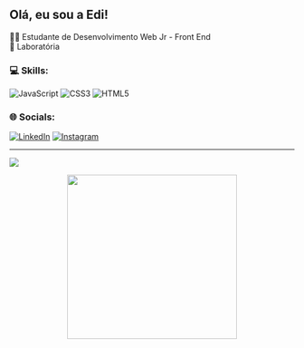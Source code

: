 ## Olá, eu sou a Edi!
👩‍💻 Estudante de Desenvolvimento Web Jr - Front End<br>
🫶 Laboratória<br>


### 💻 Skills:
![JavaScript](https://img.shields.io/badge/javascript-%23323330.svg?style=flat&logo=javascript&logoColor=%23F7DF1E) ![CSS3](https://img.shields.io/badge/css3-%231572B6.svg?style=flat&logo=css3&logoColor=white) ![HTML5](https://img.shields.io/badge/html5-%23E34F26.svg?style=flat&logo=html5&logoColor=white) 


### 🌐 Socials:
[![LinkedIn](https://img.shields.io/badge/LinkedIn-%230077B5.svg?logo=linkedin&logoColor=white)](https://linkedin.com/in/https://www.linkedin.com/in/edimara-arcanjo-79a097243/) 
[![Instagram](https://img.shields.io/badge/Instagram-%23E4405F.svg?logo=Instagram&logoColor=white)](https://instagram.com/https://www.instagram.com/ah_edii/) 


---
[![](https://visitcount.itsvg.in/api?id=EdimaraArcanjo&icon=0&color=0)](https://visitcount.itsvg.in)

<!-- Proudly created with GPRM ( https://gprm.itsvg.in ) -->


<div align="center">
    <img height="290px" width= "300px" src= "https://user-images.githubusercontent.com/109115688/226770307-0d628a57-93de-4d51-bd72-81ee67f9efc3.png"/> 
</div>





